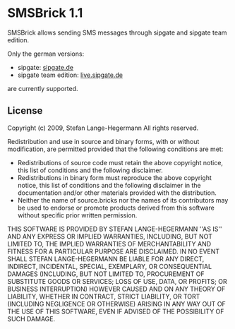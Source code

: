 SMSBrick 1.1
============

SMSBrick allows sending SMS messages through sipgate and sipgate team edition.

Only the german versions:

* sipgate: [sipgate.de](http://www.sipgate.de)
* sipgate team edition: [live.sipgate.de](http://www.live.sipgate.de)

are currently supported.

License
-------

Copyright (c) 2009, Stefan Lange-Hegermann
All rights reserved.
 
Redistribution and use in source and binary forms, with or without
modification, are permitted provided that the following conditions are met:

* Redistributions of source code must retain the above copyright
  notice, this list of conditions and the following disclaimer.
* Redistributions in binary form must reproduce the above copyright
  notice, this list of conditions and the following disclaimer in the
  documentation and/or other materials provided with the distribution.
* Neither the name of source.bricks nor the
  names of its contributors may be used to endorse or promote products
  derived from this software without specific prior written permission.
 
THIS SOFTWARE IS PROVIDED BY STEFAN LANGE-HEGERMANN ''AS IS'' AND ANY
EXPRESS OR IMPLIED WARRANTIES, INCLUDING, BUT NOT LIMITED TO, THE IMPLIED
WARRANTIES OF MERCHANTABILITY AND FITNESS FOR A PARTICULAR PURPOSE ARE
DISCLAIMED. IN NO EVENT SHALL STEFAN LANGE-HEGERMANN BE LIABLE FOR ANY
DIRECT, INDIRECT, INCIDENTAL, SPECIAL, EXEMPLARY, OR CONSEQUENTIAL DAMAGES
(INCLUDING, BUT NOT LIMITED TO, PROCUREMENT OF SUBSTITUTE GOODS OR SERVICES;
LOSS OF USE, DATA, OR PROFITS; OR BUSINESS INTERRUPTION) HOWEVER CAUSED AND
ON ANY THEORY OF LIABILITY, WHETHER IN CONTRACT, STRICT LIABILITY, OR TORT
(INCLUDING NEGLIGENCE OR OTHERWISE) ARISING IN ANY WAY OUT OF THE USE OF THIS
SOFTWARE, EVEN IF ADVISED OF THE POSSIBILITY OF SUCH DAMAGE.
